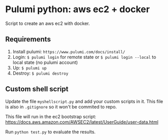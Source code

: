 # Pulumi python: aws ec2 + docker

Script to create an aws ec2 with docker.

## Requirements

1. Install pulumi: `https://www.pulumi.com/docs/install/`
2. Login: `$ pulumi login` for remote state or `$ pulumi login --local` to local state (no pulumi account)
3. Up: `$ pulumi up`
4. Destroy: `$ pulumi destroy`

## Custom shell script

Update the file `myshellscript.py` and add your custom scripts in it. This file is also in `.gitignore` so it won't be commited to repo.

This file will run in the ec2 bootstrap script: https://docs.aws.amazon.com/AWSEC2/latest/UserGuide/user-data.html

Run `python test.py` to evaluate the results.